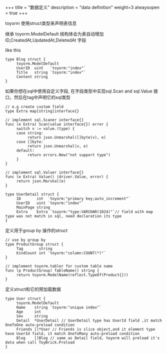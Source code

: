+++
title = "数据定义"
description = "data definition"
weight=3
alwaysopen = true
+++

toyorm 使用struct类型来声明表信息


继承 toyorm.ModelDefault 结构体会为表自动增加 ID,CreatedAt,UpdatedAt,DeletedAt 字段


like this 

```golang
type Blog struct {
     toyorm.ModelDefault
     UserID  uint   `toyorm:"index"`
     Title   string `toyorm:"index"`
     Content string
}
```


如果你想在sql中使用自定义字段, 在字段类型中实现sql.Scan and sql.Value 接口，然后在tag中声明它的sql类型


```golang
// e.g create custom field
type Extra map[string]interface{}

// implement sql.Scaner interface{}
func (e Extra) Scan(value interface{}) error {
     switch v := value.(type) {
     case string:
          return json.Unmarshal([]byte(v), e)
     case []byte:
          return json.Unmarshal(v, e)
     default:
          return errors.New("not support type")
     }
}

// implement sql.Valuer interface{}
func (e Extra) Value() (driver.Value, error) {
     return json.Marshal(e)
}

type UserDetail struct {
     ID       int  `toyorm:"primary key;auto_increment"`
     UserID   uint `toyorm:"index"`
     MainPage string
     Extra    Extra `toyorm:"type:VARCHAR(1024)"`// field with map type was not match in sql, need declaration its type
}

```

定义用于group by 操作的struct

```golang
// use by group by
type ProductGroup struct {
     Tag       string
     KindCount int `toyorm:"column:COUNT(*)"`
}

// implement toyorm.tabler for custom table name  
func (p ProductGroup) TableName() string {
     return toyorm.ModelName(reflect.TypeOf(Product{}))
}
```

定义struct和它的预加载数据

```golang
type User struct {
     toyorm.ModelDefault
     Name    string `toyorm:"unique index"`
     Age     int
     Sex     string
     Detail  *UserDetail // UserDetail type has UserId field ,it match OneToOne auto-preload condition
     Friends []*User // Friends is slice object,and it element type have UserId field, it match OneToMany auto-preload condition 
     Blog    []Blog // same as Detail field, toyorm will preload it's data when call ToyBrick.Preload
}
```




